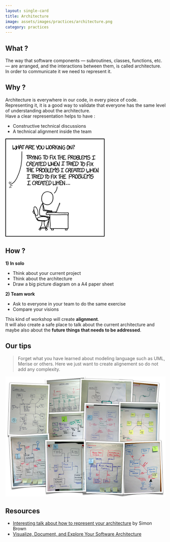 ```yaml
---
layout: single-card
title: Architecture
image: assets/images/practices/architecture.png
category: practices
---
```



## What ?
The way that software components — subroutines, classes, functions, etc. — are arranged, and the interactions between them, is called architecture.  
In order to communicate it we need to represent it.

## Why ?
Architecture is everywhere in our code, in every piece of code. Representing it, it is a good way to validate that everyone has the same level of understanding about the architecture.  
Have a clear representation helps to have :
* Constructive technical discussions
* A technical alignment inside the team

![Architecture diagram](assets/images/architecture2.png)

## How ?
**1) In solo**
* Think about your current project
* Think about the architecture
* Draw a big picture diagram on a A4 paper sheet

**2) Team work**
* Ask to everyone in your team to do the same exercise
* Compare your visions

This kind of workshop will create **alignment**.  
It will also create a safe place to talk about the current architecture and maybe also about the **future things that needs to be addressed**.

## Our tips
> Forget what you have learned about modeling language such as UML, Merise or others. Here we just want to create alignement so do not add any complexity.

![Architecture diagram](assets/images/architecture1.png)

## Resources
* [Interesting talk about how to represent your architecture](https://www.youtube.com/watch?v=oDpdaXt0HQI) by Simon Brown
* [Visualize, Document, and Explore Your Software Architecture](https://academy.realm.io/posts/gotocph-simon-brown-visualize-document-explore-your-software-architecture/)
